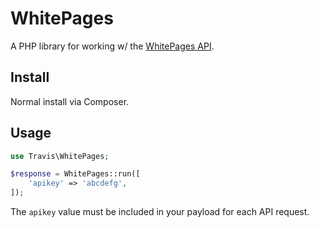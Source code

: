 # WhitePages

A PHP library for working w/ the [WhitePages API](https://pro.lookup.whitepages.com/api/).

## Install

Normal install via Composer.

## Usage

```php
use Travis\WhitePages;

$response = WhitePages::run([
	'apikey' => 'abcdefg',
]);
```

The ``apikey`` value must be included in your payload for each API request.